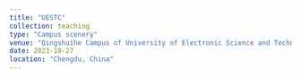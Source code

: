 ```yaml
---
title: "UESTC"
collection: teaching
type: "Campus scenery"
venue: "Qingshuihe Campus of University of Electronic Science and Technology"
date: 2023-10-27
location: "Chengdu, China"
---
```


[Picture]:https://github.com/YongYU-PKU2023/YongYU-PKU2023.github.io/blob/master/images/IMG_20231027_113253.jpg
